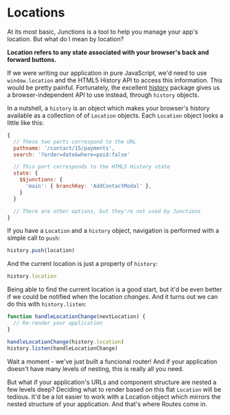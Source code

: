 # Locations

At its most basic, Junctions is a tool to help you manage your app's location. But what do I mean by location?

**Location refers to any state associated with your browser's back and forward buttons.**

If we were writing our application in pure JavaScript, we'd need to use `window.location` and the HTML5 History API to access this information. This would be pretty painful. Fortunately, the excellent [history](https://github.com/mjackson/history) package gives us a browser-independent API to use instead, through `history` objects.

In a nutshell, a `history` is an object which makes your browser's history available as a collection of of `Location` objects. Each `Location` object looks a little like this:

```js
{
  // These two parts correspond to the URL
  pathname: '/contact/15/payments',
  search: '?order=date&where=paid:false'

  // This part corresponds to the HTML5 History state
  state: {
    $$junctions: {
      'main': { branchKey: 'AddContactModal' },
    }
  }

  // There are other options, but they're not used by Junctions
}
```

If you have a `Location` and a `history` object, navigation is performed with a simple call to `push`:

```js
history.push(location)
```

And the current location is just a property of `history`:

```js
history.location
```

Being able to find the current location is a good start, but it'd be even better if we could be notified when the location *changes*. And it turns out we can do this with `history.listen`:

```js
function handleLocationChange(nextLocation) {
  // Re-render your application
}

handleLocationChange(history.location)
history.listen(handleLocationChange)
```

Wait a moment - we've just built a funcional router! And if your application doesn't have many levels of nesting, this is really all you need.

But what if your application's URLs and component structure are nested a few levels deep? Deciding what to render based on this flat `Location` will be tedious. It'd be a lot easier to work with a Location object which mirrors the nested structure of your application. And that's where Routes come in.
